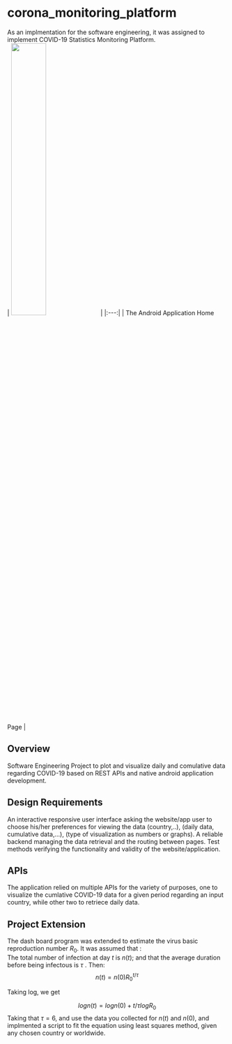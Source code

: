 # corona_monitoring_platform

As an implmentation for the software engineering, it was assigned to implement COVID-19 Statistics Monitoring Platform.  
| <img src="https://user-images.githubusercontent.com/61229902/171127035-fde9ab4d-ca43-41a1-b9aa-1a259ab95abc.png"  width="40%"  class="img-responsive"> |
|:---:|
| The Android Application Home Page |

## Overview 
Software Engineering Project to plot and visualize daily and comulative data regarding COVID-19 based on REST APIs and native android application development. 

## Design Requirements
An interactive responsive user interface asking the website/app user to choose his/her preferences for viewing the data (country,..), (daily data, cumulative data,...), (type of visualization as numbers or graphs). A reliable backend managing the data retrieval and the routing between pages. Test methods verifying the functionality and validity of the website/application.

## APIs
The application relied on multiple APIs for the variety of purposes, one to visualize the cumlative COVID-19 data for a given period regarding an input country, while  other two to retriece daily data. 

## Project Extension
The dash board program was extended to estimate the virus basic reproduction number $R_0$. It was assumed that : <br>
The total number of infection at day $t$ is $n(t)$; and that the average duration before being infectous is $τ$ . Then: 
$$n(t) = n(0)R_0^{t/τ}$$

Taking log, we get

$$log n(t) = log n(0) + t/τ log R_0$$
Taking that $τ = 6$, and use the data you collected for $n(t)$ and $n(0)$, and
implmented a script to fit the equation using least squares method, given any chosen country or worldwide.
